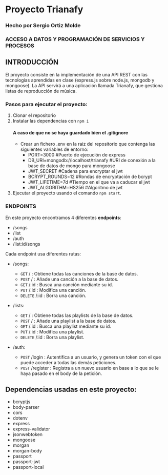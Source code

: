 # Proyecto Trianafy
### Hecho por Sergio Ortiz Molde
### ACCESO A DATOS Y PROGRAMACIÓN DE SERVICIOS Y PROCESOS

## INTRODUCCIÓN
El proyecto consiste en la implementación de una API REST con las tecnologías aprendidas en clase (express.js sobre node.js, mongodb y mongoose). La API servirá a una aplicación llamada Trianafy, que gestiona listas de reproducción de música.

### Pasos para ejecutar el proyecto:

1. Clonar el repositorio
2. Instalar las dependencias con `npm i`
    #### A caso de que no se haya guardado bien el .gitignore
     - Crear un fichero .env en la raiz del repositorio que contenga las siguientes variables de entorno:
        - PORT=3000 #Puerto de ejecución de express
        - DB_URI=mongodb://localhost/trianafy #URI de conexión a la base de datos de mongo para mongoose
        - JWT_SECRET #Cadena para encryptar el jwt
        - BCRYPT_ROUNDS=12 #Rondas de encryptación de bcrypt
        - JWT_LIFETIME=7d #Tiempo en el que va a caducar el jwt
        - JWT_ALGORITHM=HS256 #Algoritmo de jwt
3. Ejecutar el proyecto usando el comando `npm start`.

### ENDPOINTS 
En este proyecto encontramos 4 diferentes **endpoints**:
- /songs
- /list
- /auth
- /list:id/songs

Cada endpoint usa diferentes rutas:
- /songs:
    - `GET` / : Obtiene todas las canciones de la base de datos.
    - `POST` / : Añade una canción a la base de datos.
    - `GET` /:id : Busca una canción mediante su id.
    - `PUT` /:id : Modifica una canción.
    - `DELETE` /:id : Borra una canción.

- /lists:
    - `GET` / : Obtiene todas las playlists de la base de datos.
    - `POST` / : Añade una playlist a la base de datos.
    - `GET` /:id : Busca una playlist mediante su id.
    - `PUT` /:id : Modifica una playlist.
    - `DELETE` /:id : Borra una playlist.
- /auth:
    - `POST` /login : Autentifica a un usuario, y genera un token con el que puede acceder a todas las demás peticiones.
    - `POST` /register : Registra a un nuevo usuario en base a lo que se le haya pasado en el body de la petición.

## Dependencias usadas en este proyecto:
- bcryptjs
- body-parser
- cors
- dotenv
- express
- express-validator
- jsonwebtoken
- mongoose
- morgan
- morgan-body
- passport
- passport-jwt
- passport-local

